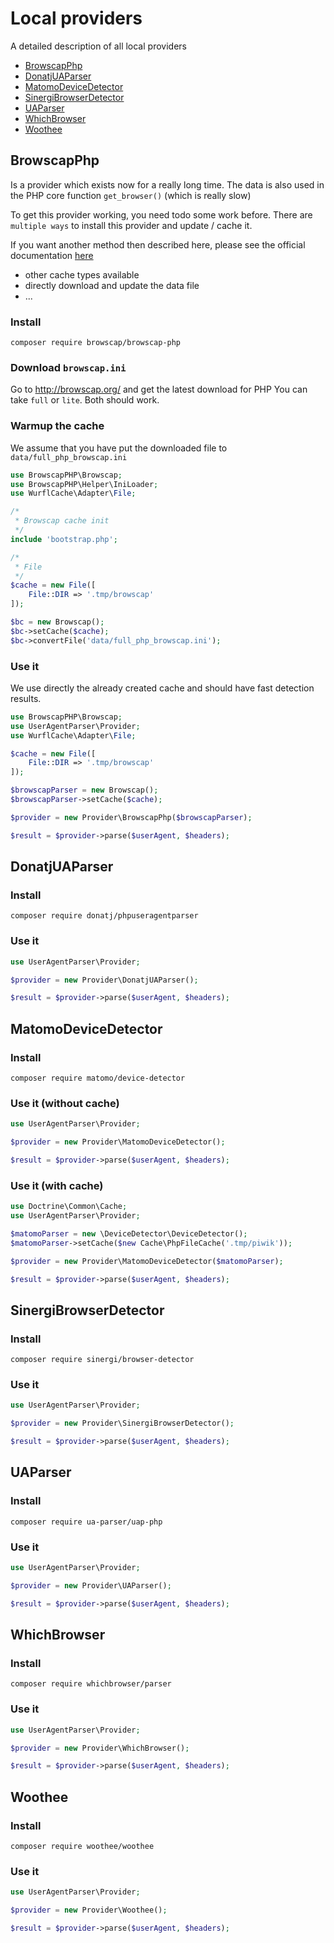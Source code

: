 
# Local providers

A detailed description of all local providers

- [BrowscapPhp](#browscapphp)
- [DonatjUAParser](#donatjuaparser)
- [MatomoDeviceDetector](#matomodevicedetector)
- [SinergiBrowserDetector](#sinergibrowserdetector)
- [UAParser](#uaparser)
- [WhichBrowser](#whichbrowser)
- [Woothee](#woothee)

## BrowscapPhp

Is a provider which exists now for a really long time.
The data is also used in the PHP core function `get_browser()` (which is really slow)

To get this provider working, you need todo some work before.
There are `multiple ways` to install this provider and update / cache it.

If you want another method then described here, please see the official documentation [here](https://github.com/browscap/browscap-php)
- other cache types available
- directly download and update the data file
- ...

### Install

```
composer require browscap/browscap-php 
```

### Download `browscap.ini`

Go to http://browscap.org/ and get the latest download for PHP
You can take `full` or `lite`. Both should work.


### Warmup the cache

We assume that you have put the downloaded file to `data/full_php_browscap.ini`

```php
use BrowscapPHP\Browscap;
use BrowscapPHP\Helper\IniLoader;
use WurflCache\Adapter\File;

/*
 * Browscap cache init
 */
include 'bootstrap.php';

/*
 * File
 */
$cache = new File([
    File::DIR => '.tmp/browscap'
]);

$bc = new Browscap();
$bc->setCache($cache);
$bc->convertFile('data/full_php_browscap.ini');
```


### Use it

We use directly the already created cache and should have fast detection results.

```php
use BrowscapPHP\Browscap;
use UserAgentParser\Provider;
use WurflCache\Adapter\File;

$cache = new File([
    File::DIR => '.tmp/browscap'
]);

$browscapParser = new Browscap();
$browscapParser->setCache($cache);

$provider = new Provider\BrowscapPhp($browscapParser);

$result = $provider->parse($userAgent, $headers);
```


## DonatjUAParser


### Install

```
composer require donatj/phpuseragentparser
```


### Use it

```php
use UserAgentParser\Provider;

$provider = new Provider\DonatjUAParser();

$result = $provider->parse($userAgent, $headers);
```


## MatomoDeviceDetector


### Install

```
composer require matomo/device-detector
```

### Use it (without cache)

```php
use UserAgentParser\Provider;

$provider = new Provider\MatomoDeviceDetector();

$result = $provider->parse($userAgent, $headers);
```

### Use it (with cache)

```php
use Doctrine\Common\Cache;
use UserAgentParser\Provider;

$matomoParser = new \DeviceDetector\DeviceDetector();
$matomoParser->setCache($new Cache\PhpFileCache('.tmp/piwik'));

$provider = new Provider\MatomoDeviceDetector($matomoParser);

$result = $provider->parse($userAgent, $headers);
```


## SinergiBrowserDetector


### Install

```
composer require sinergi/browser-detector
```


### Use it

```php
use UserAgentParser\Provider;

$provider = new Provider\SinergiBrowserDetector();

$result = $provider->parse($userAgent, $headers);
```


## UAParser


### Install

```
composer require ua-parser/uap-php
```


### Use it

```php
use UserAgentParser\Provider;

$provider = new Provider\UAParser();

$result = $provider->parse($userAgent, $headers);
```


## WhichBrowser


### Install

```
composer require whichbrowser/parser
```


### Use it

```php
use UserAgentParser\Provider;

$provider = new Provider\WhichBrowser();

$result = $provider->parse($userAgent, $headers);
```


## Woothee


### Install

```
composer require woothee/woothee
```


### Use it

```php
use UserAgentParser\Provider;

$provider = new Provider\Woothee();

$result = $provider->parse($userAgent, $headers);
```
